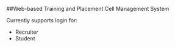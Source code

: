 ##Web-based Training and Placement Cell Management System  

Currently supports login for:
* Recruiter
* Student
